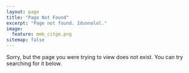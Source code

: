 ```yaml
---
layout: page
title: "Page Not Found"
excerpt: "Page not found. Idunnolol."
image:
  feature: mmb_citgo.png
sitemap: false
---  
```


Sorry, but the page you were trying to view does not exist. You can try searching for it below.

<script type="text/javascript">
  var GOOG_FIXURL_LANG = 'en';
  var GOOG_FIXURL_SITE = '{{ site.url }}'
</script>
<script type="text/javascript"
  src="http://linkhelp.clients.google.com/tbproxy/lh/wm/fixurl.js">
</script>